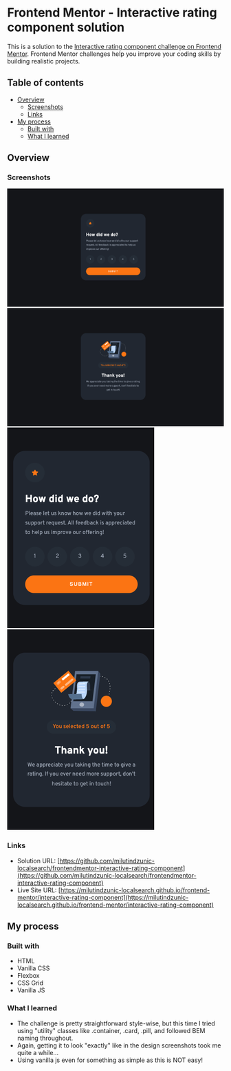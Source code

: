 # Frontend Mentor - Interactive rating component solution

This is a solution to the [Interactive rating component challenge on Frontend Mentor](https://www.frontendmentor.io/challenges/interactive-rating-component-koxpeBUmI). Frontend Mentor challenges help you improve your coding skills by building realistic projects.

## Table of contents

- [Overview](#overview)
  - [Screenshots](#screenshots)
  - [Links](#links)
- [My process](#my-process)
  - [Built with](#built-with)
  - [What I learned](#what-i-learned)

## Overview

### Screenshots

![](./screenshots/screenshot_page1_chrome_desktop.png)
![](./screenshots/screenshot_page2_chrome_desktop.png)
![](./screenshots/screenshot_page1_chrome_mobile.png)
![](./screenshots/screenshot_page2_chrome_mobile.png)

### Links

- Solution URL: [https://github.com/milutindzunic-localsearch/frontendmentor-interactive-rating-component](https://github.com/milutindzunic-localsearch/frontendmentor-interactive-rating-component)
- Live Site URL: [https://milutindzunic-localsearch.github.io/frontend-mentor/interactive-rating-component](https://milutindzunic-localsearch.github.io/frontend-mentor/interactive-rating-component)

## My process

### Built with

- HTML
- Vanilla CSS
- Flexbox
- CSS Grid
- Vanilla JS

### What I learned

- The challenge is pretty straightforward style-wise, but this time I tried using "utility" classes like .container, .card, .pill, and followed BEM naming throughout.
- Again, getting it to look "exactly" like in the design screenshots took me quite a while...
- Using vanilla js even for something as simple as this is NOT easy!
